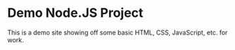 # Demo Node.JS Project
This is a demo site showing off some basic HTML, CSS, JavaScript, etc. for work.
